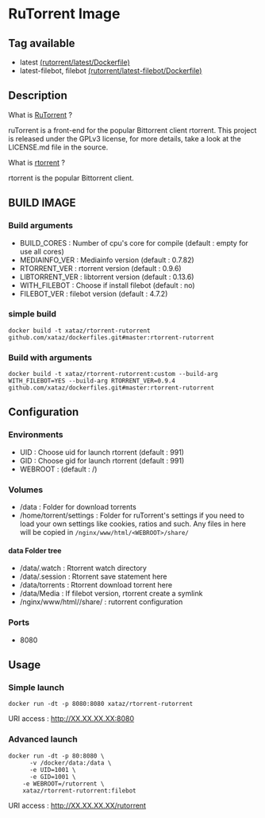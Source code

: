 # RuTorrent Image


## Tag available
* latest [(rutorrent/latest/Dockerfile)](https://github.com/xataz/dockerfiles/blob/master/rutorrent/latest/Dockerfile)
* latest-filebot, filebot [(rutorrent/latest-filebot/Dockerfile)](https://github.com/xataz/dockerfiles/blob/master/rutorrent/latest-filebot/Dockerfile)

## Description
What is [RuTorrent](https://github.com/Novik/ruTorrent) ?

ruTorrent is a front-end for the popular Bittorrent client rtorrent.
This project is released under the GPLv3 license, for more details, take a look at the LICENSE.md file in the source.

What is [rtorrent](https://github.com/rakshasa/rtorrent/) ?

rtorrent is the popular Bittorrent client.


## BUILD IMAGE
### Build arguments
* BUILD_CORES : Number of cpu's core for compile (default : empty for use all cores)
* MEDIAINFO_VER : Mediainfo version (default : 0.7.82)
* RTORRENT_VER : rtorrent version (default : 0.9.6)
* LIBTORRENT_VER : libtorrent version (default : 0.13.6)
* WITH_FILEBOT : Choose if install filebot (default : no)
* FILEBOT_VER : filebot version (default : 4.7.2)

### simple build
```shell
docker build -t xataz/rtorrent-rutorrent github.com/xataz/dockerfiles.git#master:rtorrent-rutorrent
```

### Build with arguments
```shell
docker build -t xataz/rtorrent-rutorrent:custom --build-arg WITH_FILEBOT=YES --build-arg RTORRENT_VER=0.9.4 github.com/xataz/dockerfiles.git#master:rtorrent-rutorrent
```


## Configuration
### Environments
* UID : Choose uid for launch rtorrent (default : 991)
* GID : Choose gid for launch rtorrent (default : 991)
* WEBROOT : (default : /)

### Volumes
* /data : Folder for download torrents
* /home/torrent/settings : Folder for ruTorrent's settings if you need to load your own settings like cookies, ratios and such. Any files in here will be copied in `/nginx/www/html/<WEBROOT>/share/`

#### data Folder tree
* /data/.watch : Rtorrent watch directory
* /data/.session : Rtorrent save statement here
* /data/torrents : Rtorrent download torrent here
* /data/Media : If filebot version, rtorrent create a symlink
* /nginx/www/html/<WEBROOT>/share/ : rutorrent configuration

### Ports
* 8080


## Usage
### Simple launch
```shell
docker run -dt -p 8080:8080 xataz/rtorrent-rutorrent
```
URI access : http://XX.XX.XX.XX:8080

### Advanced launch
```shell
docker run -dt -p 80:8080 \
	  -v /docker/data:/data \
	  -e UID=1001 \
	  -e GID=1001 \
    -e WEBROOT=/rutorrent \
	xataz/rtorrent-rutorrent:filebot
```
URI access : http://XX.XX.XX.XX/rutorrent
